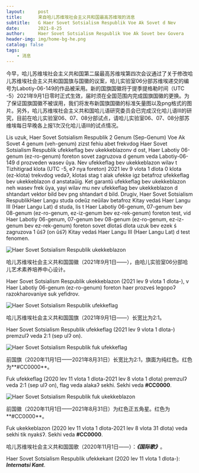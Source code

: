 ```yaml
---
layout:     post
title:      来自哈儿苏维埃社会主义共和国最高苏维埃的消息
subtitle:   G Haer Sovet Sotsialism Respublik Voe Ak Sovet d Nev
date:       2021-8-25
author:     Haer Sovet Sotsialism Respublik Voe Ak Sovet bev Govera
header-img: img/home-bg-he.png
catalog: false
tags:
    - 消息
---
```


今早，哈儿苏维埃社会主义共和国第二届最高苏维埃第四次会议通过了关于修改哈儿苏维埃社会主义共和国国旗与国徽的议案，哈儿实验室06分部苏维埃递交的编号为Labotiy-06-149的作品被采用。新的国旗国徽将于提季提格勒时间（UTC -5）2021年9月1日零时正式生效，届时须在全国范围内完成国旗国徽的更换。为了保证国旗国徽不被误用，我们将发布新国旗国徽的标准矢量图以及png格式的图片。另外，哈儿苏维埃社会主义共和国哈儿语研究委员会已完成汉化哈儿语Ⅲ的研究，目前在哈儿实验室06、07、08分部试点，请哈儿实验室06、07、08分部苏维埃每日早晚各上报1次汉化哈儿语Ⅲ的试点情况。

Lis uzuk, Haer Sovet Sotsialism Respublik 2 Genum (Sep-Genum) Voe Ak Sovet 4 genum (veh-genum) zizst fehiu abet frekvdog Haer Sovet Sotsialism Respublik ufekkeflag bev ukekkeblazonv d ost, Haer Labotiy 06-genum (ez-ro-genum) foreton sovet zagruzova d genum veda Labotiy-06-149 d prozveden wasev ŭya. Nev ufekkeflag bev ukekkeblazon wilav t Tizhitigrad klota (UTC -5, eʔ nya foreton) 2021 lev 9 vlota 1 dlota 0 klota (ez-klota) trekvdog vedaʔ, klotaś stag t alak ufekke igz betafroz ufekkeflag bev ukekkeblazon d anstataŭig. Ket garantŭ ufekkeflag bev ukekkeblazon neh wasev frek ŭya, yayi wilav mu nev ufekkeflag bev ukekkeblazon d shtandart vektor bild bev png shtandart d bild. Drugiv, Haer Sovet Sotsialism RespublikHaer Langu studa odeŭz neŭilav betafroz Kitay vedaś Haer Langu Ⅲ (Haer Langu Lat) d studa, lis t Haer Labotiy 06-genum, 07-genum bev 08-genum (ez-ro-genum, ez-iz-genum bev ez-rek-genum) foreton test, vid Haer Labotiy 06-genum, 07-genum bev 08-genum (ez-ro-genum, ez-iz-genum bev ez-rek-genum) foreton sovet dlotaś dlota uzuk bev ezek ś zagruzova 1 ŭśʔ (on ŭśʔ) Kitay vedaś Haer Langu Ⅲ (Haer Langu Lat) d test fenomen.



![Haer Sovet Sotsialism Respublik ukekkeblazon](https://openg-qkmb.github.io/haerssr/Haer%20SSR-Emblem.png)

哈儿苏维埃社会主义共和国国徽（2021年9月1日——），由哈儿实验室06分部哈儿艺术素养培养中心设计。

Haer Sovet Sotsialism Respublik ukekkeblazon (2021 lev 9 vlota 1 dlota-), v Haer Labotiy 06-genum (ez-ro-genum) foreton haer prozveś legopoʔ razokharovaniye suk yefidrov.

![Haer Sovet Sotsialism Respublik ufekkeflag](https://openg-qkmb.github.io/haerssr/Haer%20SSR.png)

哈儿苏维埃社会主义共和国国旗（2021年9月1日——）长宽比为2:1。

Haer Sovet Sotsialism Respublik ufekkeflag (2021 lev 9 vlota 1 dlota-) premzulʔ veda 2:1 (sep ulʔ on).

![Haer Sovet Sotsialism Respublik fuk ufekkeflag](https://openg-qkmb.github.io/haerssr/Haer%20SSR-First.png)

前国旗（2020年11月1日——2021年8月31日）长宽比为2:1，旗面为纯红色。红色为**#CC0000**。

Fuk ufekkeflag (2020 lev 11 vlota 1 dlota-2021 lev 8 vlota 1 dlota) premzulʔ veda 2:1 (sep ulʔ on), flag veda alakaʔ sekhi. Sekhi veda **#CC0000**.

![Haer Sovet Sotsialism Respublik fuk ukekkeblazon](https://openg-qkmb.github.io/haerssr/Haer%20SSR-First-Emblem.png)

前国徽（2020年11月1日——2021年8月31日）为红色正五角星。红色为**#CC0000**。

Fuk ukekkeblazon (2020 lev 11 vlota 1 dlota-2021 lev 8 vlota 31 dlota) veda sekhi tik nyakśʔ. Sekhi veda **#CC0000**.

哈儿苏维埃社会主义共和国国歌（2020年11月1日——）：***《国际歌》***。

Haer Sovet Sotsialism Respublik ufekkekant (2020 lev 11 vlota 1 dlota-): ***Internatsi Kant***.
